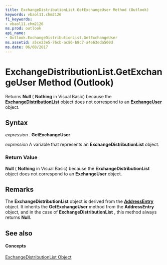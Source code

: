 ```yaml
---
title: ExchangeDistributionList.GetExchangeUser Method (Outlook)
keywords: vbaol11.chm2126
f1_keywords:
- vbaol11.chm2126
ms.prod: outlook
api_name:
- Outlook.ExchangeDistributionList.GetExchangeUser
ms.assetid: a5ce23e5-76cb-ac86-b8c7-a4e63eda560d
ms.date: 06/08/2017
---
```



# ExchangeDistributionList.GetExchangeUser Method (Outlook)

Returns **Null** ( **Nothing** in Visual Basic) because the **[ExchangeDistributionList](exchangedistributionlist-object-outlook.md)** object does not correspond to an **[ExchangeUser](exchangeuser-object-outlook.md)** object.


## Syntax

 _expression_ . **GetExchangeUser**

 _expression_ A variable that represents an **ExchangeDistributionList** object.


### Return Value

 **Null** ( **Nothing** in Visual Basic) because the **ExchangeDistributionList** object does not correspond to an **ExchangeUser** object.


## Remarks

The **ExchangeDistributionList** object is derived from the **[AddressEntry](addressentry-object-outlook.md)** object. It inherits the **GetExchangeUser** method from the **AddressEntry** object, and in the case of **ExchangeDistributionList** , this method always returns **Null**.


## See also


#### Concepts


[ExchangeDistributionList Object](exchangedistributionlist-object-outlook.md)

